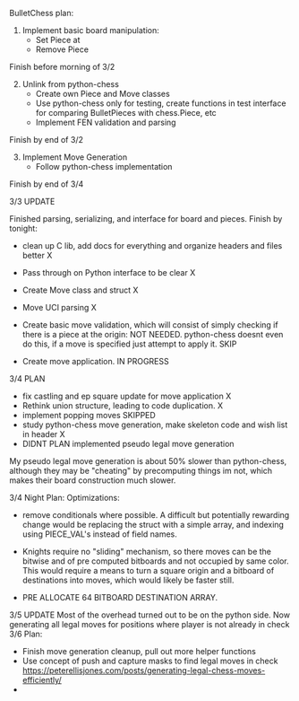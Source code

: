 BulletChess plan:

1) Implement basic board manipulation:
    - Set Piece at
    - Remove Piece

Finish before morning of 3/2

2) Unlink from python-chess
    - Create own Piece and Move classes
    - Use python-chess only for testing, create functions
      in test interface for comparing BulletPieces with chess.Piece, etc
    - Implement FEN validation and parsing

Finish by end of 3/2

3) Implement Move Generation
   - Follow python-chess implementation

Finish by end of 3/4


3/3 UPDATE

Finished parsing, serializing, and interface for board and pieces. 
Finish by tonight:
- clean up C lib, add docs for everything and organize headers and files better X
- Pass through on Python interface to be clear X
- Create Move class and struct X
- Move UCI parsing X

- Create basic move validation, which will consist of simply checking if there is a piece
at the origin: NOT NEEDED. python-chess doesnt even do this, if a move is specified just
attempt to apply it. SKIP


- Create move application. IN PROGRESS

3/4 PLAN
- fix castling and ep square update for move application X
- Rethink union structure, leading to code duplication. X
- implement popping moves SKIPPED
- study python-chess move generation, make skeleton code and wish list in header X
- DIDNT PLAN implemented pseudo legal move generation

My pseudo legal move generation is about 50% slower than python-chess, although they may be "cheating" by precomputing things im not, which
makes their board construction much slower. 

3/4 Night Plan:
Optimizations:
- remove conditionals where possible. A difficult but potentially rewarding change would be replacing the struct with a simple array,
and indexing using PIECE_VAL's instead of field names. 
- Knights require no "sliding" mechanism, so there moves can be the bitwise and of pre computed bitboards and not occupied by same color. This would require a means to turn a square origin and a bitboard of destinations into moves, which would likely be faster still.  

- PRE ALLOCATE 64 BITBOARD DESTINATION ARRAY. 


3/5 UPDATE
Most of the overhead turned out to be on the python side.
Now generating all legal moves for positions where player is not already in check
3/6 Plan:
- Finish move generation cleanup, pull out more helper functions
- Use concept of push and capture masks to find legal moves in check
https://peterellisjones.com/posts/generating-legal-chess-moves-efficiently/
- 